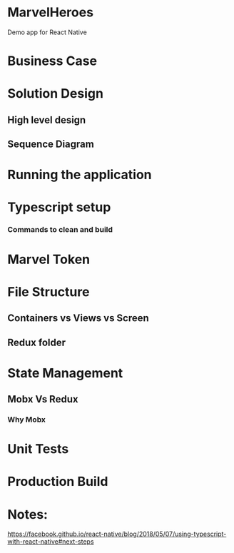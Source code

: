 # MarvelHeroes
Demo app for React Native

# Business Case

# Solution Design
## High level design
## Sequence Diagram

# Running the application

# Typescript setup
### Commands to clean and build

# Marvel Token

# File Structure
## Containers vs Views vs Screen
## Redux folder

# State Management
## Mobx Vs Redux
### Why Mobx

# Unit Tests

# Production Build

# Notes:
https://facebook.github.io/react-native/blog/2018/05/07/using-typescript-with-react-native#next-steps
